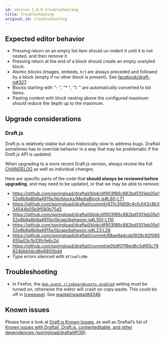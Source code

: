 ```yaml
---
id: version-1.0.0-troubleshooting
title: Troubleshooting
original_id: troubleshooting
---
```


## Expected editor behavior

- Pressing return on an empty list item should un-indent it until it is not nested, and then remove it.
- Pressing return at the end of a block should create an empty unstyled block.
- Atomic blocks (images, embeds, `hr`) are always preceded and followed by a block (empty if no other block is present). See [facebook/draft-js#327](https://github.com/facebook/draft-js/issues/327).
- Blocks starting with "- ", "\* ", "1. " are automatically converted to list items.
- Pasting content with block nesting above the configured maximum should reduce the depth up to the maximum.

## Upgrade considerations

### Draft.js

Draft.js is relatively stable but also historically slow to address bugs. Draftail sometimes has to override behavior in a way that may be problematic if the Draft.js API is updated.

When upgrading to a more recent Draft.js version, always review the full [CHANGELOG](https://github.com/facebook/draft-js/blob/master/CHANGELOG.md) as well as individual changes.

Here are specific parts of the code that **should always be reviewed before upgrading**, and may need to be updated, or that we may be able to remove:

- https://github.com/springload/draftail/blob/df903f86c882bd5101eb05e152e8b8a8b9a4915e/lib/blocks/MediaBlock.js#L60-L71
- https://github.com/springload/draftail/commit/431c3fd09c4cfc043c8b334544b05b9f580b75d2
- https://github.com/springload/draftail/blob/df903f86c882bd5101eb05e152e8b8a8b9a4915e/lib/api/behavior.js#L100-L110
- https://github.com/springload/draftail/blob/df903f86c882bd5101eb05e152e8b8a8b9a4915e/lib/api/behavior.js#L23:L26
- https://github.com/springload/draftail/commit/88ae9adcda1929c92f065655a03c1b33fcfe6c2d
- https://github.com/springload/draftail/commit/e05df07f8ed6c5df65c79824bbb1dcd6e8800bdd
- Type errors silenced with `$FlowFixMe`

## Troubleshooting

- In Firefox, the [`dom.event.clipboardevents.enabled`](https://developer.mozilla.org/en-US/docs/Mozilla/Preferences/Preference_reference/dom.event.clipboardevents.enabled) setting must be turned on, otherwise the editor will crash on copy-paste. This could be off in [Iceweasel](https://wiki.debian.org/Iceweasel). See [wagtail/wagtail#4346](https://github.com/wagtail/wagtail/issues/4346).

## Known issues

Please have a look at [Draft.js Known Issues](https://draftjs.org/docs/advanced-topics-issues-and-pitfalls#known-issues), as well as Draftail’s list of [Known issues with Draftail, Draft.js, contenteditable, and other dependencies (springload/draftail#138)](https://github.com/springload/draftail/issues/138).
